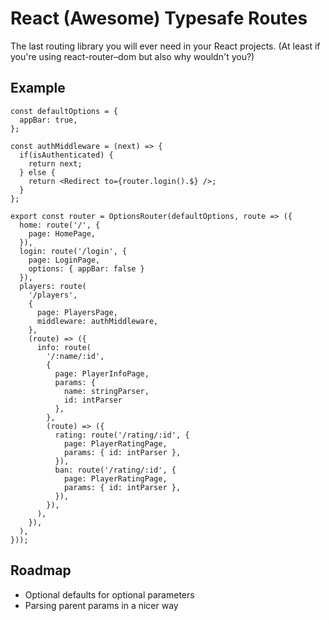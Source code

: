 # React (Awesome) Typesafe Routes

The last routing library you will ever need in your React projects. (At least if you're using react-router–dom but also why wouldn't you?)

## Example

```tsx
const defaultOptions = {
  appBar: true,
};

const authMiddleware = (next) => {
  if(isAuthenticated) {
    return next;
  } else {
    return <Redirect to={router.login().$} />;
  }
};

export const router = OptionsRouter(defaultOptions, route => ({
  home: route('/', {
    page: HomePage,
  }),
  login: route('/login', {
    page: LoginPage,
    options: { appBar: false }
  }),
  players: route(
    '/players',
    {
      page: PlayersPage,
      middleware: authMiddleware,
    },
    (route) => ({
      info: route(
        '/:name/:id',
        {
          page: PlayerInfoPage,
          params: {
            name: stringParser,
            id: intParser
          },
        },
        (route) => ({
          rating: route('/rating/:id', {
            page: PlayerRatingPage,
            params: { id: intParser },
          }),
          ban: route('/rating/:id', {
            page: PlayerRatingPage,
            params: { id: intParser },
          }),
        }),
      ),
    }),
  ),
}));
```

## Roadmap
- Optional defaults for optional parameters
- Parsing parent params in a nicer way